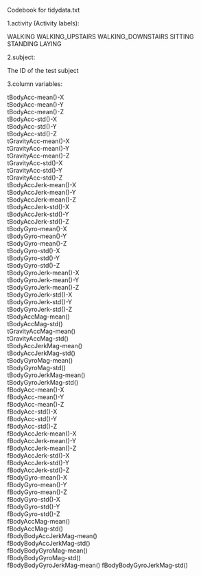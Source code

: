 Codebook for tidydata.txt

1.activity (Activity labels):

WALKING
WALKING_UPSTAIRS
WALKING_DOWNSTAIRS
SITTING
STANDING
LAYING

2.subject: 

The ID of the test subject

3.column variables:

tBodyAcc-mean()-X           
tBodyAcc-mean()-Y           
tBodyAcc-mean()-Z           
tBodyAcc-std()-X           
tBodyAcc-std()-Y            
tBodyAcc-std()-Z            
tGravityAcc-mean()-X        
tGravityAcc-mean()-Y       
tGravityAcc-mean()-Z        
tGravityAcc-std()-X         
tGravityAcc-std()-Y         
tGravityAcc-std()-Z        
tBodyAccJerk-mean()-X       
tBodyAccJerk-mean()-Y       
tBodyAccJerk-mean()-Z       
tBodyAccJerk-std()-X       
tBodyAccJerk-std()-Y        
tBodyAccJerk-std()-Z        
tBodyGyro-mean()-X          
tBodyGyro-mean()-Y         
tBodyGyro-mean()-Z          
tBodyGyro-std()-X           
tBodyGyro-std()-Y           
tBodyGyro-std()-Z          
tBodyGyroJerk-mean()-X      
tBodyGyroJerk-mean()-Y      
tBodyGyroJerk-mean()-Z      
tBodyGyroJerk-std()-X      
tBodyGyroJerk-std()-Y       
tBodyGyroJerk-std()-Z       
tBodyAccMag-mean()          
tBodyAccMag-std()          
tGravityAccMag-mean()       
tGravityAccMag-std()        
tBodyAccJerkMag-mean()      
tBodyAccJerkMag-std()      
tBodyGyroMag-mean()         
tBodyGyroMag-std()          
tBodyGyroJerkMag-mean()     
tBodyGyroJerkMag-std()     
fBodyAcc-mean()-X           
fBodyAcc-mean()-Y           
fBodyAcc-mean()-Z           
fBodyAcc-std()-X           
fBodyAcc-std()-Y            
fBodyAcc-std()-Z            
fBodyAccJerk-mean()-X       
fBodyAccJerk-mean()-Y      
fBodyAccJerk-mean()-Z       
fBodyAccJerk-std()-X        
fBodyAccJerk-std()-Y        
fBodyAccJerk-std()-Z       
fBodyGyro-mean()-X          
fBodyGyro-mean()-Y          
fBodyGyro-mean()-Z          
fBodyGyro-std()-X          
fBodyGyro-std()-Y           
fBodyGyro-std()-Z           
fBodyAccMag-mean()          
fBodyAccMag-std()          
fBodyBodyAccJerkMag-mean()  
fBodyBodyAccJerkMag-std()   
fBodyBodyGyroMag-mean()     
fBodyBodyGyroMag-std()     
fBodyBodyGyroJerkMag-mean() 
fBodyBodyGyroJerkMag-std() 
